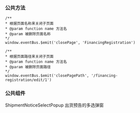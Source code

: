 ### 公共方法
```
/**
* 根据页面名称来关闭子页面
* @param function name 方法名
* @param 被删除页面名称
*/
window.eventBus.$emit('closePage', 'FinancingRegistration') 

/**
* 根据页面路径来关闭子页面
* @param function name 方法名
* @param 被删除页面路径
*/
window.eventBus.$emit('closePagePath', '/financing-registration/edit/1') 
```


### 公共组件

ShipmentNoticeSelectPopup 出货预告的多选弹窗
